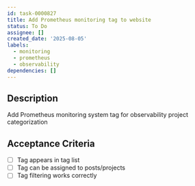 ```yaml
---
id: task-0000827
title: Add Prometheus monitoring tag to website
status: To Do
assignee: []
created_date: '2025-08-05'
labels:
  - monitoring
  - prometheus
  - observability
dependencies: []
---
```


## Description

Add Prometheus monitoring system tag for observability project categorization

## Acceptance Criteria

- [ ] Tag appears in tag list
- [ ] Tag can be assigned to posts/projects
- [ ] Tag filtering works correctly
